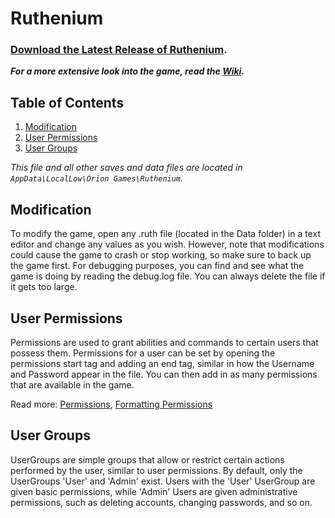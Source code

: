 # Ruthenium
### <b>[Download the Latest Release of Ruthenium](https://github.com/KithM/Ruthenium/releases/latest)</b>.<br>

<b><i>For a more extensive look into the game, read the [Wiki](https://github.com/KithM/Ruthenium/wiki).</i></b>

## <b>Table of Contents</b>
1. [Modification](https://github.com/KithM/Ruthenium#modification)
2. [User Permissions](https://github.com/KithM/Ruthenium#user-permissions)
3. [User Groups](https://github.com/KithM/Ruthenium#user-groups)

<i>This file and all other saves and data files are located in `AppData\LocalLow\Orion Games\Ruthenium`.</i>

## Modification
To modify the game, open any .ruth file (located in the Data folder) in a text editor and change any values as you wish. However, note that modifications could cause the game to crash or stop working, so make sure to back up the game first. For debugging purposes, you can find and see what the game is doing by reading the debug.log file. You can always delete the file if it gets too large.

## User Permissions
Permissions are used to grant abilities and commands to certain users that possess them. Permissions for a user can be set by opening the permissions start tag and adding an end tag, similar in how the Username and Password appear in the file. You can then add in as many permissions that are available in the game.

Read more: [Permissions](https://github.com/KithM/Ruthenium/wiki/Permissions), 
[Formatting Permissions](https://github.com/KithM/Ruthenium/wiki/Permissions#formatting-permissions)

## User Groups
UserGroups are simple groups that allow or restrict certain actions performed by the user, similar to user permissions. By default, only the UserGroups 'User' and 'Admin' exist. Users with the 'User' UserGroup are given basic permissions, while 'Admin' Users are given administrative permissions, such as deleting accounts, changing passwords, and so on.
